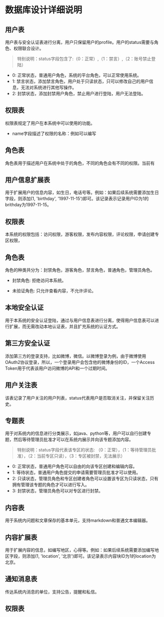 # 数据库设计详细说明
## 用户表

用户表与安全认证表进行分离，用户只保留用户的profile。用户的status需要与角色、权限联合设计。

> 特别说明：status字段包含了:（0：正常）,（1：禁言）,（2：账号禁止登陆）

- 0: 正常状态，普通用户角色，系统的平台角色，可以正常使用系统。
- 1: 禁言状态，添加禁言角色，用户处于只读状态，只可以修改自己的用户信息，无法对系统进行其他写操作。
- 2: 封禁状态，添加封禁用户角色，禁止用户进行登陆，用户无法登陆。

## 权限表

权限表规定了用户在本系统中可以使用的功能。

- name字段描述了权限的名称：例如可以编写

## 角色表

角色表用于描述用户在系统中处于的角色，不同的角色会有不同的权限。当前有

## 用户信息扩展表

用于扩展用户的信息内容，如生日，电话号等。例如：如果后续系统需要添加生日字段，则添加(1, 'birthday', '1997-11-15')即可。该记录表示记录用户ID为1的brithday为1997-11-15。

## 权限表

本系统的权限包括：访问权限，游客权限，发布内容权限，评论权限，申请创建专区权限，

## 角色表

角色的种类共分为：封禁角色，游客角色，禁言角色，普通角色，管理员角色。

- 封禁角色: 拒绝访问本系统。

- 未验证角色: 只允许查看内容，不允许评论。

## 本地安全认证

用于本系统的安全认证登陆，通过与用户信息表进行分离，使得用户信息表可以进行扩展，而无需改动本地认证表，并且扩充系统的认证方式。

## 第三方安全认证

添加第三方的登录支持，比如微博，微信。以微博登录为例，由于微博使用OAuth2协议登录，所以，一个登录用户会包含他的微博身份的ID，一个Access Token用于代表该用户访问微博的API和一个过期时间。

## 用户关注表

该表记录了用户关注的用户列表，status代表用户是否取消关注，并保留关注历史。

## 专题表

用于对系统内的信息进行分类展示，如java、python等，用户可以自行创建专题，然后等待管理员批准才可以在系统内展示并向该专题添加内容。

> 特别说明：status字段代表该专区的状态: （0：正常），（1：等待管理员批准），（2：当前专区只读），（3：专区被封禁，无法展示）

- 0: 正常状态，普通用户角色可以自由的向该专区创建和编辑内容。
- 1: 等待状态，普通用户角色提交的申请需要管理员批准才可以使用。
- 2: 只读状态，管理员角色和专区创建者角色可以设置该专区为只读状态，只有拥有管理该专题的角色才可以进行写入。
- 3: 封禁状态，管理员角色可以对专区进行封禁。

## 内容表

用于系统内问题和文章保存的基本单元，支持markdown和普通文本编辑器。

## 内容扩展表

用于扩展内容的信息，如编写地区，心得等。例如：如果后续系统需要添加编写地区字段，则添加(1, 'location', '北京')即可。该记录表示内容块ID为1的location为北京。

## 通知消息表

传达系统内消息的单位，支持公告，提醒和私信。

## 权限表

